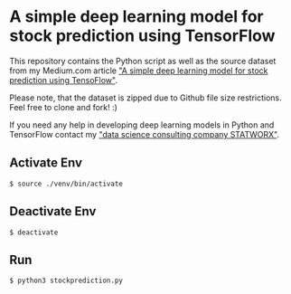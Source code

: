# A simple deep learning model for stock prediction using TensorFlow

This repository contains the Python script as well as the source dataset from my Medium.com article ["A simple deep learning model for stock prediction using TensoFlow"](https://medium.com/mlreview/a-simple-deep-learning-model-for-stock-price-prediction-using-tensorflow-30505541d877).

Please note, that the dataset is zipped due to Github file size restrictions. Feel free to clone and fork! :)

If you need any help in developing deep learning models in Python and TensorFlow contact my ["data science consulting company STATWORX"](https://www.statworx.com/de/data-science/).

## Activate Env

```shell
$ source ./venv/bin/activate
```

## Deactivate Env

```shell
$ deactivate
```

## Run

```shell
$ python3 stockprediction.py
```